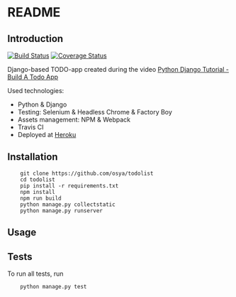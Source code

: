 # README

## Introduction

[![Build Status](https://travis-ci.org/osya/todolist.svg)](https://travis-ci.org/osya/todolist) [![Coverage Status](https://coveralls.io/repos/github/osya/todolist/badge.svg?branch=master)](https://coveralls.io/github/osya/todolist?branch=master)

Django-based TODO-app created during the video [Python Django Tutorial - Build A Todo App](https://www.youtube.com/watch?v=2yXfUPwlZTw)

Used technologies:

- Python & Django
- Testing: Selenium & Headless Chrome & Factory Boy
- Assets management: NPM & Webpack
- Travis CI
- Deployed at [Heroku](https://django-todolist.herokuapp.com/)

## Installation

```shell
    git clone https://github.com/osya/todolist
    cd todolist
    pip install -r requirements.txt
    npm install
    npm run build
    python manage.py collectstatic
    python manage.py runserver
```

## Usage

## Tests

To run all tests, run

```shell
    python manage.py test
```
